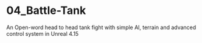 # 04_Battle-Tank
An Open-word head to head tank fight with simple Al, terrain and advanced control system in Unreal 4.15
